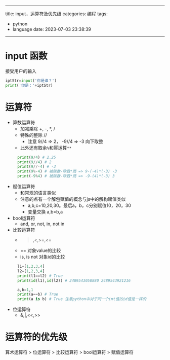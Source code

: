 
---
title: input，运算符及优先级
categories: 编程
tags:
  - python
  - language
date: 2023-07-03 23:38:39
---

# input 函数
接受用户的输入
```python
iptStr=input('你是谁？')
print('你是：'+iptStr)
```

# 运算符
- 算数运算符
  - 加减乘除 +, -, *, /
  - 特殊的整除 //
    - 注意 9//4 => 2， -9//4 => -3 向下取整
  - 此外还有取余`%`和幂运算`**`
  ```python
    print(9/4) # 2.25
    print(9//4) # 2
    print(9//-4) # -3
    print(9%-4) # 被除数-除数*商 => 9-(-4)*(-3) -3
    print(-9%4) # 被除数-除数*商 => -9-(4)*(-3) 3
  ```
- 赋值运算符
  - 和常规的语言类似
  - 注意的点有一个解包赋值的概念与js中的解构赋值类似 
    - a,b,c=10,20,30。最后a，b，c分别赋值10，20，30
    - 变量交换 a,b=b,a
- bool运算符
  - and, or, not, in, not in
- 比较运算符
  - >,<,>=,<=
  - == 对象value的比较
  - is, is not 对象id的比较
  ```python
    l1=[1,2,3,4]
    l2=[1,2,3,4]
    print(l1==l2) # True
    print(id(l1),id(l2)) # 2489543058880 2489543921216

    a,b=1,1
    print(a==b) # True
    print(a is b) # True 注意python中对于同一个int值的id值是一样的
  ```
- 位运算符
  - &,|,<<,>>


# 运算符的优先级

算术运算符 > 位运算符 > 比较运算符 > bool运算符 > 赋值运算符